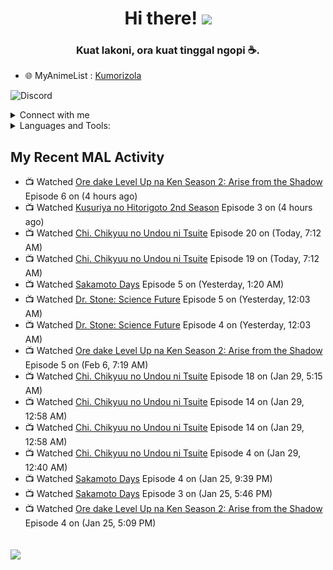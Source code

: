 <h1 align="center">Hi there! <img src="https://media.giphy.com/media/hvRJCLFzcasrR4ia7z/giphy.gif" width="25px"> </h1>
<h3 align="center">Kuat lakoni, ora kuat tinggal ngopi ☕.</h3>

- 🌐 MyAnimeList : [Kumorizola](https://myanimelist.net/animelist/Kumorizola)

![Discord](https://discord.c99.nl/widget/theme-1/761213268009943051.png)
<details>
      <summary>Connect with me</summary>
    <p align="left">
        <a href="https://www.instagram.com/kumorizola/" target="blank"><img align="center"
                src="https://raw.githubusercontent.com/rahuldkjain/github-profile-readme-generator/master/src/images/icons/Social/instagram.svg"
                alt="kumorizola" height="30" width="40" /></a>
        <a href="https://discord.com" target="blank"><img align="center"
                src="https://raw.githubusercontent.com/rahuldkjain/github-profile-readme-generator/master/src/images/icons/Social/discord.svg"
                alt="Kumori#5882" height="30" width="40" /></a>
    </p>
</details>

<details>
    <summary align="left">Languages and Tools:</summary>
<p align="left">
      <a href="https://www.w3schools.com/css/" target="_blank">
        <img src="https://raw.githubusercontent.com/devicons/devicon/master/icons/css3/css3-original-wordmark.svg"
            alt="css3" width="40" height="40" /> </a> <a href="https://www.w3.org/html/" target="_blank"> <img
            src="https://raw.githubusercontent.com/devicons/devicon/master/icons/html5/html5-original-wordmark.svg"
            alt="html5" width="40" height="40" /> </a> <a href="https://www.java.com" target="_blank"> <img
            src="https://raw.githubusercontent.com/devicons/devicon/master/icons/java/java-original.svg" alt="java"
            width="40" height="40" /> </a> <a href="https://developer.mozilla.org/en-US/docs/Web/JavaScript"
            target="_blank"> <img
            src="https://raw.githubusercontent.com/devicons/devicon/master/icons/javascript/javascript-original.svg"
            alt="javascript" width="40" height="40" /> </a> <a href="https://nodejs.org" target="_blank"> <img
            src="https://raw.githubusercontent.com/devicons/devicon/master/icons/nodejs/nodejs-original-wordmark.svg"
            alt="nodejs" width="40" height="40" /> </a> <a href="https://www.python.org" target="_blank"> <img
            src="https://raw.githubusercontent.com/devicons/devicon/master/icons/python/python-original.svg"
            alt="python" width="40" height="40" /> </a> <a href="https://www.typescriptlang.org/" target="_blank"> <img
            src="https://raw.githubusercontent.com/devicons/devicon/master/icons/typescript/typescript-original.svg" 
            alt="typescript" width="40" height="40" /> </a> <a href="https://www.photoshop.com/en" target="_blank"> <img
            src="https://upload.wikimedia.org/wikipedia/commons/a/af/Adobe_Photoshop_CC_icon.svg" alt="photoshop" width="40" height="40"/> </a>
            <a href="https://www.adobe.com/products/premiere.html" target="_blank"> <img
            src="https://upload.wikimedia.org/wikipedia/commons/4/40/Adobe_Premiere_Pro_CC_icon.svg" alt="Premiere pro" width="40" height="40"/> </a>
            <a href="https://www.adobe.com/in/products/illustrator.html" target="_blank"> <img 
            src="https://upload.wikimedia.org/wikipedia/commons/f/fb/Adobe_Illustrator_CC_icon.svg" alt="illustrator" width="40" height="40"/> </a>
      
 </details>
 
 <h2> My Recent MAL Activity</h2>
<!-- MAL_ACTIVITY:start -->

- 📺 Watched [Ore dake Level Up na Ken Season 2: Arise from the Shadow](https://MyAnimeList.net/anime.php?id=58567) Episode 6 on (4 hours ago)
- 📺 Watched [Kusuriya no Hitorigoto 2nd Season](https://MyAnimeList.net/anime.php?id=58514) Episode 3 on (4 hours ago)
- 📺 Watched [Chi. Chikyuu no Undou ni Tsuite](https://MyAnimeList.net/anime.php?id=52215) Episode 20 on (Today, 7:12 AM)
- 📺 Watched [Chi. Chikyuu no Undou ni Tsuite](https://MyAnimeList.net/anime.php?id=52215) Episode 19 on (Today, 7:12 AM)
- 📺 Watched [Sakamoto Days](https://MyAnimeList.net/anime.php?id=58939) Episode 5 on (Yesterday, 1:20 AM)
- 📺 Watched [Dr. Stone: Science Future](https://MyAnimeList.net/anime.php?id=57592) Episode 5 on (Yesterday, 12:03 AM)
- 📺 Watched [Dr. Stone: Science Future](https://MyAnimeList.net/anime.php?id=57592) Episode 4 on (Yesterday, 12:03 AM)
- 📺 Watched [Ore dake Level Up na Ken Season 2: Arise from the Shadow](https://MyAnimeList.net/anime.php?id=58567) Episode 5 on (Feb 6, 7:19 AM)
- 📺 Watched [Chi. Chikyuu no Undou ni Tsuite](https://MyAnimeList.net/anime.php?id=52215) Episode 18 on (Jan 29, 5:15 AM)
- 📺 Watched [Chi. Chikyuu no Undou ni Tsuite](https://MyAnimeList.net/anime.php?id=52215) Episode 14 on (Jan 29, 12:58 AM)
- 📺 Watched [Chi. Chikyuu no Undou ni Tsuite](https://MyAnimeList.net/anime.php?id=52215) Episode 14 on (Jan 29, 12:58 AM)
- 📺 Watched [Chi. Chikyuu no Undou ni Tsuite](https://MyAnimeList.net/anime.php?id=52215) Episode 4 on (Jan 29, 12:40 AM)
- 📺 Watched [Sakamoto Days](https://MyAnimeList.net/anime.php?id=58939) Episode 4 on (Jan 25, 9:39 PM)
- 📺 Watched [Sakamoto Days](https://MyAnimeList.net/anime.php?id=58939) Episode 3 on (Jan 25, 5:46 PM)
- 📺 Watched [Ore dake Level Up na Ken Season 2: Arise from the Shadow](https://MyAnimeList.net/anime.php?id=58567) Episode 4 on (Jan 25, 5:09 PM)

<!-- MAL_ACTIVITY:end -->

  
<h2 align="left"> <img src="https://media.discordapp.net/attachments/918405470073520168/919220018355523584/ezgif.com-gif-maker_1.gif">

